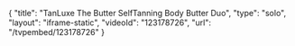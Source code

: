 {
    "title": "TanLuxe The Butter SelfTanning Body Butter Duo",
    "type": "solo",
    "layout": "iframe-static",
    "videoId": "123178726",
    "url": "\/tvpembed\/123178726"
}